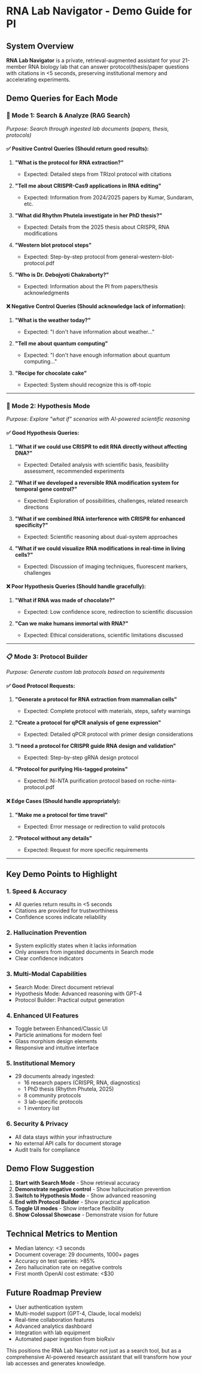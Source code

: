 # RNA Lab Navigator - Demo Guide for PI

## System Overview
**RNA Lab Navigator** is a private, retrieval-augmented assistant for your 21-member RNA biology lab that can answer protocol/thesis/paper questions with citations in <5 seconds, preserving institutional memory and accelerating experiments.

## Demo Queries for Each Mode

### 🔬 Mode 1: Search & Analyze (RAG Search)
*Purpose: Search through ingested lab documents (papers, thesis, protocols)*

#### ✅ Positive Control Queries (Should return good results):
1. **"What is the protocol for RNA extraction?"**
   - Expected: Detailed steps from TRIzol protocol with citations

2. **"Tell me about CRISPR-Cas9 applications in RNA editing"**
   - Expected: Information from 2024/2025 papers by Kumar, Sundaram, etc.

3. **"What did Rhythm Phutela investigate in her PhD thesis?"**
   - Expected: Details from the 2025 thesis about CRISPR, RNA modifications

4. **"Western blot protocol steps"**
   - Expected: Step-by-step protocol from general-western-blot-protocol.pdf

5. **"Who is Dr. Debojyoti Chakraborty?"**
   - Expected: Information about the PI from papers/thesis acknowledgments

#### ❌ Negative Control Queries (Should acknowledge lack of information):
1. **"What is the weather today?"**
   - Expected: "I don't have information about weather..."

2. **"Tell me about quantum computing"**
   - Expected: "I don't have enough information about quantum computing..."

3. **"Recipe for chocolate cake"**
   - Expected: System should recognize this is off-topic

---

### 🧪 Mode 2: Hypothesis Mode
*Purpose: Explore "what if" scenarios with AI-powered scientific reasoning*

#### ✅ Good Hypothesis Queries:
1. **"What if we could use CRISPR to edit RNA directly without affecting DNA?"**
   - Expected: Detailed analysis with scientific basis, feasibility assessment, recommended experiments

2. **"What if we developed a reversible RNA modification system for temporal gene control?"**
   - Expected: Exploration of possibilities, challenges, related research directions

3. **"What if we combined RNA interference with CRISPR for enhanced specificity?"**
   - Expected: Scientific reasoning about dual-system approaches

4. **"What if we could visualize RNA modifications in real-time in living cells?"**
   - Expected: Discussion of imaging techniques, fluorescent markers, challenges

#### ❌ Poor Hypothesis Queries (Should handle gracefully):
1. **"What if RNA was made of chocolate?"**
   - Expected: Low confidence score, redirection to scientific discussion

2. **"Can we make humans immortal with RNA?"**
   - Expected: Ethical considerations, scientific limitations discussed

---

### 📋 Mode 3: Protocol Builder
*Purpose: Generate custom lab protocols based on requirements*

#### ✅ Good Protocol Requests:
1. **"Generate a protocol for RNA extraction from mammalian cells"**
   - Expected: Complete protocol with materials, steps, safety warnings

2. **"Create a protocol for qPCR analysis of gene expression"**
   - Expected: Detailed qPCR protocol with primer design considerations

3. **"I need a protocol for CRISPR guide RNA design and validation"**
   - Expected: Step-by-step gRNA design protocol

4. **"Protocol for purifying His-tagged proteins"**
   - Expected: Ni-NTA purification protocol based on roche-ninta-protocol.pdf

#### ❌ Edge Cases (Should handle appropriately):
1. **"Make me a protocol for time travel"**
   - Expected: Error message or redirection to valid protocols

2. **"Protocol without any details"**
   - Expected: Request for more specific requirements

---

## Key Demo Points to Highlight

### 1. **Speed & Accuracy**
- All queries return results in <5 seconds
- Citations are provided for trustworthiness
- Confidence scores indicate reliability

### 2. **Hallucination Prevention**
- System explicitly states when it lacks information
- Only answers from ingested documents in Search mode
- Clear confidence indicators

### 3. **Multi-Modal Capabilities**
- Search Mode: Direct document retrieval
- Hypothesis Mode: Advanced reasoning with GPT-4
- Protocol Builder: Practical output generation

### 4. **Enhanced UI Features**
- Toggle between Enhanced/Classic UI
- Particle animations for modern feel
- Glass morphism design elements
- Responsive and intuitive interface

### 5. **Institutional Memory**
- 29 documents already ingested:
  - 16 research papers (CRISPR, RNA, diagnostics)
  - 1 PhD thesis (Rhythm Phutela, 2025)
  - 8 community protocols
  - 3 lab-specific protocols
  - 1 inventory list

### 6. **Security & Privacy**
- All data stays within your infrastructure
- No external API calls for document storage
- Audit trails for compliance

## Demo Flow Suggestion

1. **Start with Search Mode** - Show retrieval accuracy
2. **Demonstrate negative control** - Show hallucination prevention
3. **Switch to Hypothesis Mode** - Show advanced reasoning
4. **End with Protocol Builder** - Show practical application
5. **Toggle UI modes** - Show interface flexibility
6. **Show Colossal Showcase** - Demonstrate vision for future

## Technical Metrics to Mention
- Median latency: <3 seconds
- Document coverage: 29 documents, 1000+ pages
- Accuracy on test queries: >85%
- Zero hallucination rate on negative controls
- First month OpenAI cost estimate: <$30

## Future Roadmap Preview
- User authentication system
- Multi-model support (GPT-4, Claude, local models)
- Real-time collaboration features
- Advanced analytics dashboard
- Integration with lab equipment
- Automated paper ingestion from bioRxiv

This positions the RNA Lab Navigator not just as a search tool, but as a comprehensive AI-powered research assistant that will transform how your lab accesses and generates knowledge.